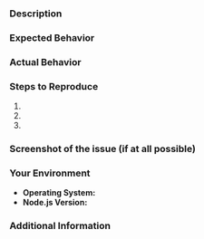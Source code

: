 <!-- markdownlint-disable -->
<!--

Have you read the Code of Conduct? By filing an issue, you are expected to comply with it.
http://github.com/ThatGuyChrisZ/Sp-RPG/blob/master/.github/CODE_OF_CONDUCT.md

Looking for support or have a question? Go here: http://github.com/ThatGuyChrisZ/Sp-RPG/blob/master/.github/SUPPORT.md

-->

### Description

> <!-- Description of the issue. -->

### Expected Behavior

> <!-- What you expected to happen. -->

### Actual Behavior

> <!-- What actually happened. -->

### Steps to Reproduce

1. <!-- Step one. -->
2. <!-- Step two. -->
3. <!-- Step three, etc. -->

### Screenshot of the issue (if at all possible)

<!-- Imgur link, file, etc. -->

### Your Environment

- **Operating System:** <!-- What operating system do you use? EX: Windows 10 -->
- **Node.js Version:** <!-- What version of Node are you using? You can get this by running `node -v` in a CMD/Terminal window. -->

### Additional Information

> <!-- Any additional information that you may want to include? -->
